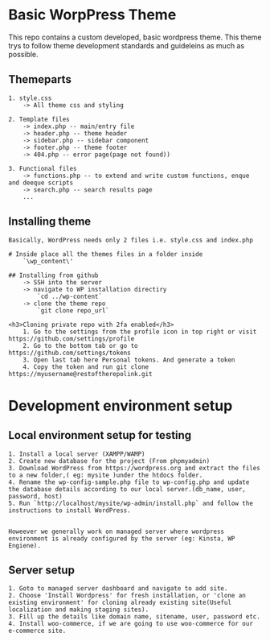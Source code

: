 # Basic WorpPress Theme
This repo contains a custom developed, basic wordpress theme.
This theme trys to follow theme development standards and guideleins as much as possible.

## Themeparts

    1. style.css 
        -> All theme css and styling

    2. Template files
        -> index.php -- main/entry file
        -> header.php -- theme header
        -> sidebar.php -- sidebar component
        -> footer.php -- theme footer
        -> 404.php -- error page(page not found))

    3. Functional files
        -> functions.php -- to extend and write custom functions, enque and deeque scripts
        -> search.php -- search results page
        ...

## Installing theme

    Basically, WordPress needs only 2 files i.e. style.css and index.php

    # Inside place all the themes files in a folder inside
        `\wp_content\'

    ## Installing from github
        -> SSH into the server
        -> navigate to WP installation directiry
            `cd ../wp-content`
        -> clone the theme repo
            `git clone repo_url`
    
    <h3>Cloning private repo with 2fa enabled</h3>
        1. Go to the settings from the profile icon in top right or visit https://github.com/settings/profile
        2. Go to the bottom tab or go to https://github.com/settings/tokens
        3. Open last tab here Personal tokens. And generate a token
        4. Copy the token and run git clone https://myusername@restoftherepolink.git


# Development environment setup

## Local environment setup for testing

    1. Install a local server (XAMPP/WAMP)
    2. Create new database for the project (From phpmyadmin)
    3. Download WordPress from https://wordpress.org and extract the files to a new folder,( eg: mysite )under the htdocs folder.
    4. Rename the wp-config-sample.php file to wp-config.php and update the database details according to our local server.(db_name, user, password, host)
    5. Run `http://localhost/mysite/wp-admin/install.php` and follow the instructions to install WordPress.


    Howeever we generally work on managed server where wordpress environment is already configured by the server (eg: Kinsta, WP Engiene).

## Server setup

    1. Goto to managed server dashboard and navigate to add site.
    2. Choose 'Install Wordpress' for fresh installation, or 'clone an existing environment' for cloning already existing site(Useful localization and making staging sites).
    3. Fill up the details like domain name, sitename, user, password etc.
    4. Install woo-commerce, if we are going to use woo-commerce for our e-commerce site.
    
